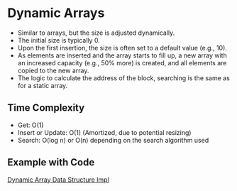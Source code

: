 # Dynamic Arrays

- Similar to arrays, but the size is adjusted dynamically.
- The initial size is typically 0.
- Upon the first insertion, the size is often set to a default value (e.g., 10).
- As elements are inserted and the array starts to fill up, a new array with an increased capacity (e.g., 50% more) is created, and all elements are copied to the new array.
- The logic to calculate the address of the block, searching is the same as for a static array.

## **Time Complexity**

- Get: O(1)
- Insert or Update: O(1) (Amortized, due to potential resizing)
- Search: O(log n) or O(n) depending on the search algorithm used

## **Example with Code**

[Dynamic Array Data Structure Impl](/src/datastructures/intermediate/DynamicArrayDS.java)